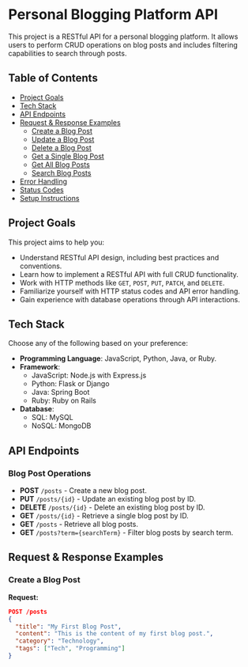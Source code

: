 # Personal Blogging Platform API

This project is a RESTful API for a personal blogging platform. It allows users to perform CRUD operations on blog posts and includes filtering capabilities to search through posts.

## Table of Contents
- [Project Goals](#project-goals)
- [Tech Stack](#tech-stack)
- [API Endpoints](#api-endpoints)
- [Request & Response Examples](#request--response-examples)
  - [Create a Blog Post](#create-a-blog-post)
  - [Update a Blog Post](#update-a-blog-post)
  - [Delete a Blog Post](#delete-a-blog-post)
  - [Get a Single Blog Post](#get-a-single-blog-post)
  - [Get All Blog Posts](#get-all-blog-posts)
  - [Search Blog Posts](#search-blog-posts)
- [Error Handling](#error-handling)
- [Status Codes](#status-codes)
- [Setup Instructions](#setup-instructions)

## Project Goals

This project aims to help you:
- Understand RESTful API design, including best practices and conventions.
- Learn how to implement a RESTful API with full CRUD functionality.
- Work with HTTP methods like `GET`, `POST`, `PUT`, `PATCH`, and `DELETE`.
- Familiarize yourself with HTTP status codes and API error handling.
- Gain experience with database operations through API interactions.

## Tech Stack

Choose any of the following based on your preference:
- **Programming Language**: JavaScript, Python, Java, or Ruby.
- **Framework**: 
  - JavaScript: Node.js with Express.js
  - Python: Flask or Django
  - Java: Spring Boot
  - Ruby: Ruby on Rails
- **Database**: 
  - SQL: MySQL
  - NoSQL: MongoDB

## API Endpoints

### Blog Post Operations

- **POST** `/posts` - Create a new blog post.
- **PUT** `/posts/{id}` - Update an existing blog post by ID.
- **DELETE** `/posts/{id}` - Delete an existing blog post by ID.
- **GET** `/posts/{id}` - Retrieve a single blog post by ID.
- **GET** `/posts` - Retrieve all blog posts.
- **GET** `/posts?term={searchTerm}` - Filter blog posts by search term.

## Request & Response Examples

### Create a Blog Post

**Request:**

```json
POST /posts
{
  "title": "My First Blog Post",
  "content": "This is the content of my first blog post.",
  "category": "Technology",
  "tags": ["Tech", "Programming"]
}
```

